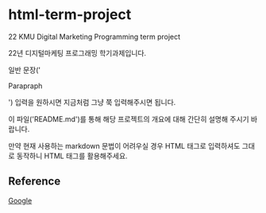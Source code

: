 # html-term-project
22 KMU Digital Marketing Programming term project

22년 디지털마케팅 프로그래밍 학기과제입니다.

일반 문장('<p>Parapraph</p>') 입력을 원하시면 지금처럼 그냥 쭉 입력해주시면 됩니다.

이 파일('README.md')를 통해 해당 프로젝트의 개요에 대해 간단히 설명해 주시기 바랍니다.

만약 현재 사용하는 markdown 문법이 어려우실 경우 HTML 태그로 입력하셔도 그대로 동작하니 HTML 태그를 활용해주세요.

## Reference

<!-- 
제목 텍스트 입력하기 
<h2>Reference</h2> -->

[Google](https://www.google.com)

<!--
링크 첨부하기
<a href="https://www.google.com">Google</a>
-->